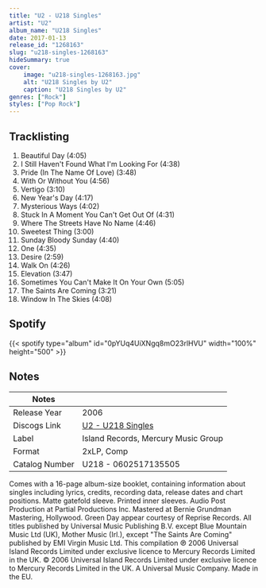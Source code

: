 ```yaml
---
title: "U2 - U218 Singles"
artist: "U2"
album_name: "U218 Singles"
date: 2017-01-13
release_id: "1268163"
slug: "u218-singles-1268163"
hideSummary: true
cover:
    image: "u218-singles-1268163.jpg"
    alt: "U218 Singles by U2"
    caption: "U218 Singles by U2"
genres: ["Rock"]
styles: ["Pop Rock"]
---
```

## Tracklisting
1. Beautiful Day (4:05)
2. I Still Haven't Found What I'm Looking For (4:38)
3. Pride (In The Name Of Love) (3:48)
4. With Or Without You (4:56)
5. Vertigo (3:10)
6. New Year's Day (4:17)
7. Mysterious Ways (4:02)
8. Stuck In A Moment You Can't Get Out Of (4:31)
9. Where The Streets Have No Name (4:46)
10. Sweetest Thing (3:00)
11. Sunday Bloody Sunday (4:40)
12. One (4:35)
13. Desire (2:59)
14. Walk On (4:26)
15. Elevation (3:47)
16. Sometimes You Can't Make It On Your Own (5:05)
17. The Saints Are Coming (3:21)
18. Window In The Skies (4:08)
## Spotify
{{< spotify type="album" id="0pYUq4UiXNgq8mO23rlHVU" width="100%" height="500" >}}


## Notes
| Notes          |             |
| ---------------| ----------- |
| Release Year   | 2006 |
| Discogs Link   | [U2 - U218 Singles](https://www.discogs.com/release/1268163-U2-U218-Singles) |
| Label          | Island Records, Mercury Music Group |
| Format         | 2xLP, Comp |
| Catalog Number | U218 - 0602517135505 |

Comes with a 16-page album-size booklet, containing information about singles including lyrics, credits, recording data, release dates and chart positions.  Matte gatefold sleeve. Printed inner sleeves.  Audio Post Production at Partial Productions Inc. Mastered at Bernie Grundman Mastering, Hollywood.  Green Day appear courtesy of Reprise Records.  All titles published by Universal Music Publishing B.V. except Blue Mountain Music Ltd (UK), Mother Music (Irl.), except "The Saints Are Coming" published by EMI Virgin Music Ltd.  This compilation ℗ 2006 Universal Island Records Limited under exclusive licence to Mercury Records Limited in the UK. © 2006 Universal Island Records Limited under exclusive licence to  Mercury Records Limited in the UK. A Universal Music Company. Made in the EU. 

